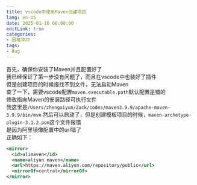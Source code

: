 ```yaml
---
title: vscode中使用Maven创建项目
lang: en-US
date: 2025-01-16 00:00:00
editLink: true
categories: 
- 困难冲冲
tags: 
- Bug
---
```


首先，确保你安装了Maven并且配置好了   
我已经保证了第一步没有问题了，而且在vscode中也装好了插件    
但是创建项目的时候报找不到文件，无法启动Maven  
查了一下，需要vscode配置`maven.executable.path`默认配置是错的     
修改指向Maven的安装路径可执行文件   
我这里是`/Users/zhengxiyun/Zack/codes/maven3.9.9/apache-maven-3.9.9/bin/mvn`
然后可以启动了，但是创建模板项目的时候，`maven-archetype-plugin-3.1.2.pom`这个文件报错     
是因为阿里镜像配置中的url错了    
正确如下：
```xml
<mirror>
  <id>alimaven</id>
  <name>aliyun maven</name>
  <url>https://maven.aliyun.com/repository/public</url>
  <mirrorOf>central</mirrorOf>
</mirror>
```

